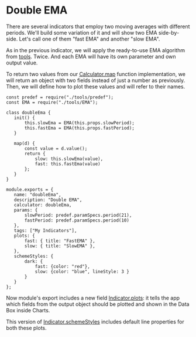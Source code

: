 # Double EMA
There are several indicators that employ two moving averages with different periods. We'll build some variation of it and will show two EMA side-by-side. Let's call one of them "fast EMA" and another "slow EMA".

As in the previous indicator, we will apply the ready-to-use EMA algorithm from [tools](https://github.com/tradovate/custom-indicators/tree/master/tools). Twice. And each EMA will have its own parameter and own output value.

To return two values from our [Calculator.map](https://tradovate.github.io/custom-indicators/interfaces/calculator.calculator-1.html#map) function implementation, we will return an object with two fields instead of just a number as previously. Then, we will define how to plot these values and will refer to their names.
```
const predef = require("./tools/predef");
const EMA = require("./tools/EMA");

class doubleEma {
   init() {
       this.slowEma = EMA(this.props.slowPeriod);
       this.fastEma = EMA(this.props.fastPeriod);
   }

   map(d) {
       const value = d.value();
       return {
           slow: this.slowEma(value),
           fast: this.fastEma(value)
       };
   }
}

module.exports = {
   name: "doubleEma",
   description: "Double EMA",
   calculator: doubleEma,
   params: {
       slowPeriod: predef.paramSpecs.period(21),
       fastPeriod: predef.paramSpecs.period(10)
   },
   tags: ["My Indicators"],
   plots: {
       fast: { title: "FastEMA" },
       slow: { title: "SlowEMA" },
   },
   schemeStyles: {
       dark: {
           fast: {color: "red"},
           slow: {color: "blue", lineStyle: 3 }
       }
   }
};
```
Now module's export includes a new field [Indicator.plots](https://tradovate.github.io/custom-indicators/interfaces/indicator.indicator-1.html#plots): it tells the app which fields from the output object should be plotted and shown in the Data Box inside Charts.

This version of [Indicator.schemeStyles](https://tradovate.github.io/custom-indicators/interfaces/indicator.indicator-1.html#schemestyles) includes default line properties for both these plots.